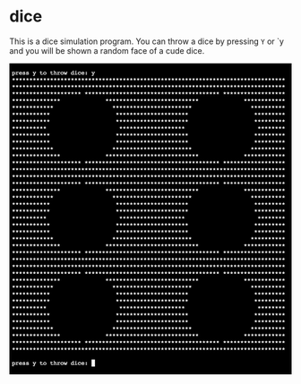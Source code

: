 # dice
This is a dice simulation program. 
You can throw a dice by pressing `Y` or `y 
and you will be shown a random face of a cude dice.

![dice demo screenshot](./dice-demo.png)
